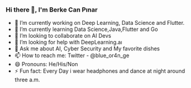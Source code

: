 ### Hi there 👋, I'm Berke Can Pınar


- 🔭 I’m currently working on Deep Learning, Data Science and Flutter.
- 🌱 I’m currently learning Data Science,Java,Flutter and Go
- 👯 I’m looking to collaborate on AI Devs 
- 🤔 I’m looking for help with DeepLearning.aı
- 💬 Ask me about AI, Cyber Security and My favorite dishes
- 📫 How to reach me: Twitter - @blue_or4n_ge 
- 😄 Pronouns: He/His/Non
- ⚡ Fun fact: Every Day i wear headphones and dance at night around three a.m.



